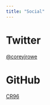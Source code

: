 ```yaml
---
title: "Social"
---
```


# Twitter
[@coreyjrowe](https://twitter.com/coreyjrowe)

# GitHub
[CR96](https://github.com/CR96)